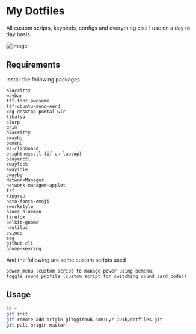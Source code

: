 # My Dotfiles
All custom scripts, keybinds, configs and everything else I use on a day to day basis.

![image](https://user-images.githubusercontent.com/23296032/180854759-49386289-a04a-4968-8151-308a01cfc996.png)

## Requirements

Install the following packages

```
alacritty
waybar
ttf-font-awesome
ttf-ubuntu-mono-nerd
xdg-desktop-portal-wlr
libalsa
slurp
grim
alacritty
swaybg
bemenu
wl-clipboard
brightnessctl (if on laptop)
playerctl
swaylock
swayidle
swaybg
NetworkManager
network-manager-applet
fzf
ripgrep
noto-fonts-emoji
sworkstyle
bluez blueman
firefox
polkit-gnome
nautilus
evince
eog
github-cli
gnome-keyring
```

And the following are some custom scripts used

```
power_menu (custom script to manage power using bemenu)
toggle_sound_profile (custom script for switching sound card codec)
```

## Usage

```bash
cd ~
git init
git remote add origin git@github.com:Lyr-7D1h/dotfiles.git
git pull origin master
```
